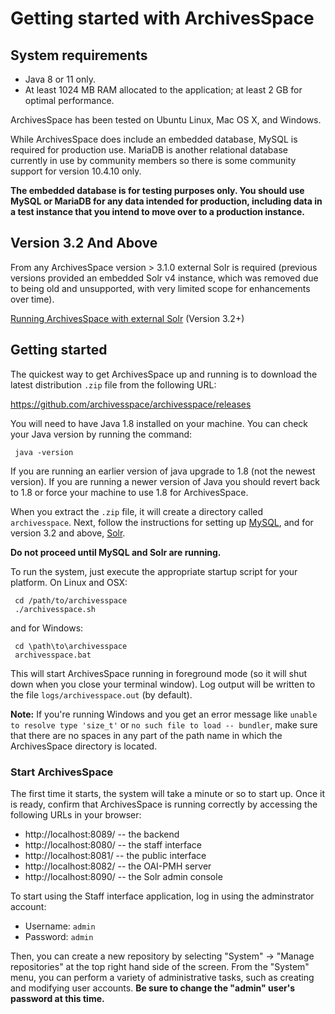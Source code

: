 # Getting started with ArchivesSpace

## System requirements

* Java 8 or 11 only.
* At least 1024 MB RAM allocated to the application; at least 2 GB for optimal performance.

ArchivesSpace has been tested on Ubuntu Linux, Mac OS X, and Windows.

While ArchivesSpace does include an embedded database, MySQL is required for production use. 
MariaDB is another relational database currently in use by community members so there is some community support for version 10.4.10 only.

**The embedded database is for testing purposes only. You should use MySQL or MariaDB for any data intended for production, including data in a test instance that you intend to move over to a production instance.**

## Version 3.2 And Above

From any ArchivesSpace version > 3.1.0 external Solr is required (previous
versions provided an embedded Solr v4 instance, which was removed due to
being old and unsupported, with very limited scope for enhancements over
time).

[Running ArchivesSpace with external Solr](../provisioning/solr.html) (Version 3.2+)

## Getting started

The quickest way to get ArchivesSpace up and running is to download
the latest distribution `.zip` file from the following URL:

  https://github.com/archivesspace/archivesspace/releases

You will need to have Java 1.8 installed on your machine.
You can check your Java version by running the command:

     java -version

If you are running an earlier version of java upgrade to 1.8 (not the newest version). If you are running a newer version of Java you should revert back to 1.8 or force your machine to use 1.8 for ArchivesSpace.

When you extract the `.zip` file, it will create a directory called
`archivesspace`. Next, follow the instructions for setting up
[MySQL](../provisioning/mysql.html), and for version 3.2 and above, [Solr](../provisioning/solr.html).

**Do not proceed until MySQL and Solr are running.**

To run the system, just execute the appropriate
startup script for your platform.  On Linux and OSX:

     cd /path/to/archivesspace
     ./archivesspace.sh

and for Windows:

     cd \path\to\archivesspace
     archivesspace.bat

This will start ArchivesSpace running in foreground mode (so it will
shut down when you close your terminal window).  Log output will be
written to the file `logs/archivesspace.out` (by default).

**Note:** If you're running Windows and you get an error message like
`unable to resolve type 'size_t'` or `no such file to load -- bundler`,
make sure that there are no spaces in any part of the path name in which the
ArchivesSpace directory is located.

### Start ArchivesSpace

The first time it starts, the system will take a minute or so to start
up.  Once it is ready, confirm that ArchivesSpace is running correctly by
accessing the following URLs in your browser:

  - http://localhost:8089/ -- the backend
  - http://localhost:8080/ -- the staff interface
  - http://localhost:8081/ -- the public interface
  - http://localhost:8082/ -- the OAI-PMH server
  - http://localhost:8090/ -- the Solr admin console


To start using the Staff interface application, log in using the adminstrator
account:

* Username: `admin`
* Password: `admin`

Then, you can create a new repository by selecting "System" -> "Manage
repositories" at the top right hand side of the screen.  From the
"System" menu, you can perform a variety of administrative tasks, such
as creating and modifying user accounts.  **Be sure to change the
"admin" user's password at this time.**

